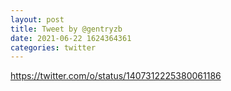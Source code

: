 ```yaml
--- 
layout: post 
title: Tweet by @gentryzb 
date: 2021-06-22 1624364361 
categories: twitter 
--- 
```

https://twitter.com/o/status/1407312225380061186